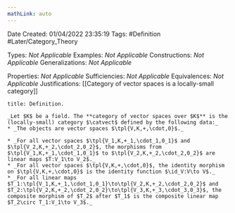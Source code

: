 ```yaml
---
mathLink: auto
---
```


<div class="topSpace"></div>

Date Created: 01/04/2022 23:35:19
Tags: #Definition #Later/Category_Theory

Types: _Not Applicable_
Examples: _Not Applicable_
Constructions: _Not Applicable_
Generalizations: _Not Applicable_

Properties: _Not Applicable_
Sufficiencies: _Not Applicable_
Equivalences: _Not Applicable_
Justifications: [[Category of vector spaces is a locally-small category]]

``` ad-Definition
title: Definition.

_Let $K$ be a field. The **category of vector spaces over $K$** is the (locally-small) category $\catvect$ defined by the following data:_
* _The objects are vector spaces $\tpl{V,K,+,\cdot,0}$._

* _For all vector spaces $\tpl{V_1,K,+_1,\cdot_1,0_1}$ and $\tpl{V_2,K,+_2,\cdot_2,0_2}$, the morphisms from $\tpl{V_1,K,+_1,\cdot_1,0_1}$ to $\tpl{V_2,K,+_2,\cdot_2,0_2}$ are linear maps $T:V_1\to V_2$._
* _For all vector spaces $\tpl{V,K,+,\cdot,0}$, the identity morphism on $\tpl{V,K,+,\cdot,0}$ is the identity function $\id_V:V\to V$._
* _For all linear maps $T_1:\tpl{V_1,K,+_1,\cdot_1,0_1}\to\tpl{V_2,K,+_2,\cdot_2,0_2}$ and $T_2:\tpl{V_2,K,+_2,\cdot_2,0_2}\to\tpl{V_3,K,+_3,\cdot_3,0_3}$, the composite morphism of $T_2$ after $T_1$ is the composite linear map $T_2\circ T_1:V_1\to V_3$._

```

